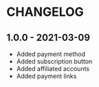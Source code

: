 # CHANGELOG

## 1.0.0 - 2021-03-09
* Added payment method
* Added subscription button
* Added affiliated accounts
* Added payment links